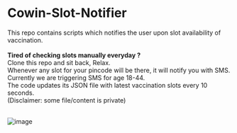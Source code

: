 # Cowin-Slot-Notifier
This repo contains scripts which notifies the user upon slot availability of vaccination. <br><br>
**Tired of checking slots manually everyday ?** <br>
Clone this repo and sit back, Relax. <br>
Whenever any slot for your pincode will be there, it will notify you with SMS. <br>
Currently we are triggering SMS for age 18-44. <br>
The code updates its JSON file with latest vaccination slots every 10 seconds.<br>
(Disclaimer: some file/content is private) <br>
<br>




![image](https://user-images.githubusercontent.com/60480125/118422842-96460480-b6e1-11eb-9703-a0f82285c9bd.png)

